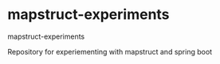 # mapstruct-experiments
mapstruct-experiments

Repository for experiementing with mapstruct and spring boot
